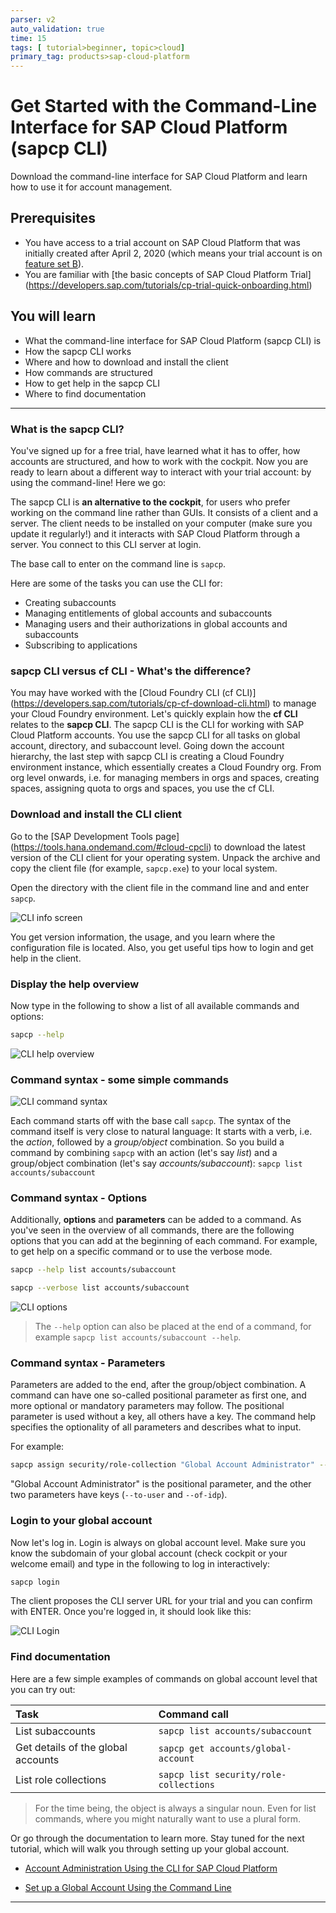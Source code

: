 ```yaml
---
parser: v2
auto_validation: true
time: 15
tags: [ tutorial>beginner, topic>cloud]
primary_tag: products>sap-cloud-platform
---
```


# Get Started with the Command-Line Interface for SAP Cloud Platform (sapcp CLI)
<!-- description --> Download the command-line interface for SAP Cloud Platform and learn how to use it for account management.

## Prerequisites
 - You have access to a trial account on SAP Cloud Platform that was initially created after April 2, 2020 (which means your trial account is on [feature set B](https://help.sap.com/viewer/3504ec5ef16548778610c7e89cc0eac3/Cloud/en-US/caf4e4e23aef4666ad8f125af393dfb2.html)).
 - You are familiar with [the basic concepts of SAP Cloud Platform Trial] (https://developers.sap.com/tutorials/cp-trial-quick-onboarding.html)

## You will learn
  - What the command-line interface for SAP Cloud Platform (sapcp CLI) is
  - How the sapcp CLI works
  - Where and how to download and install the client
  - How commands are structured
  - How to get help in the sapcp CLI
  - Where to find documentation


---

### What is the sapcp CLI?


You've signed up for a free trial, have learned what it has to offer, how accounts are structured, and how to work with the cockpit. Now you are ready to learn about a different way to interact with your trial account: by using the command-line! Here we go:

The sapcp CLI is **an alternative to the cockpit**, for users who prefer working on the command line rather than GUIs. It consists of a client and a server. The client needs to be installed on your computer (make sure you update it regularly!) and it interacts with SAP Cloud Platform through a server. You connect to this CLI server at login.

The base call to enter on the command line is `sapcp`.

Here are some of the tasks you can use the CLI for:

- Creating subaccounts
- Managing entitlements of global accounts and subaccounts
- Managing users and their authorizations in global accounts and subaccounts
- Subscribing to applications


### sapcp CLI versus cf CLI - What's the difference?


You may have worked with the [Cloud Foundry CLI (cf CLI)] (https://developers.sap.com/tutorials/cp-cf-download-cli.html) to manage your Cloud Foundry environment. Let's quickly explain how the **cf CLI** relates to the **sapcp CLI**.
The sapcp CLI is the CLI for working with SAP Cloud Platform accounts. You use the sapcp CLI for all tasks on global account, directory, and subaccount level. Going down the account hierarchy, the last step with sapcp CLI is creating a Cloud Foundry environment instance, which essentially creates a Cloud Foundry org. From org level onwards, i.e. for managing members in orgs and spaces, creating spaces, assigning quota to orgs and spaces, you use the cf CLI.




### Download and install the CLI client


Go to the [SAP Development Tools page] (https://tools.hana.ondemand.com/#cloud-cpcli) to download the latest version of the CLI client for your operating system. Unpack the archive and copy the client file (for example, `sapcp.exe`) to your local system.

Open the directory with the client file in the command line and and enter `sapcp`.

![CLI info screen](sapcp.png)

You get version information, the usage, and you learn where the configuration file is located. Also, you get useful tips how to login and get help in the client.


### Display the help overview


Now type in the following to show a list of all available commands and options:

```bash
sapcp --help
```
![CLI help overview](sapcp--help.png)



### Command syntax - some simple commands


![CLI command syntax](usage.png)

Each command starts off with the base call `sapcp`. The syntax of the command itself is very close to natural language: It starts with a verb, i.e. the *action*, followed by a *group/object* combination. So you build a command by combining `sapcp` with an action (let's say *list*) and a group/object combination (let's say *accounts/subaccount*):  `sapcp list accounts/subaccount`


### Command syntax - Options


Additionally, **options** and **parameters** can be added to a command. As you've seen in the overview of all commands, there are the following options that you can add at the beginning of each command. For example, to get help on a specific command or to use the verbose mode.

```bash
sapcp --help list accounts/subaccount
```

```bash
sapcp --verbose list accounts/subaccount
```

![CLI options](options.png)

>The `--help` option can also be placed at the end of a command, for example `sapcp list accounts/subaccount --help`.




### Command syntax - Parameters


Parameters are added to the end, after the group/object combination. A command can have one so-called positional parameter as first one, and more optional or mandatory parameters may follow. The positional parameter is used without a key, all others have a key. The command help specifies the optionality of all parameters and describes what to input.

For example:

```bash
sapcp assign security/role-collection "Global Account Administrator" --to-user example@mail.com --of-idp my-idp
```

"Global Account Administrator" is the positional parameter, and the other two parameters have keys (`--to-user` and `--of-idp`).


### Login to your global account


Now let's log in. Login is always on global account level. Make sure you know the subdomain of your global account (check cockpit or your welcome email) and type in the following to log in interactively:

```bash
sapcp login
```

The client proposes the CLI server URL for your trial and you can confirm with ENTER. Once you're logged in, it should look like this:

![CLI Login](sapcplogin.png)


### Find documentation


Here are a few simple examples of commands on global account level that you can try out:

|  Task                                   | Command call
|  :-------------                         | :-------------
|  List subaccounts                       | `sapcp list accounts/subaccount`
|  Get details of the global accounts     | `sapcp get accounts/global-account`
|  List role collections                  | `sapcp list security/role-collections`


>For the time being, the object is always a singular noun. Even for list commands, where you might naturally want to use a plural form.

 Or go through the documentation to learn more. Stay tuned for the next tutorial, which will walk you through setting up your global account.

- [Account Administration Using the CLI for SAP Cloud Platform](https://help.sap.com/viewer/DRAFT/65de2977205c403bbc107264b8eccf4b/Cloud/en-US/7c6df2db6332419ea7a862191525377c.html)

- [Set up a Global Account Using the Command Line](https://help.sap.com/viewer/DRAFT/65de2977205c403bbc107264b8eccf4b/Cloud/en-US/accd5b2389b04f4daf8a79b606435927.html)




---
